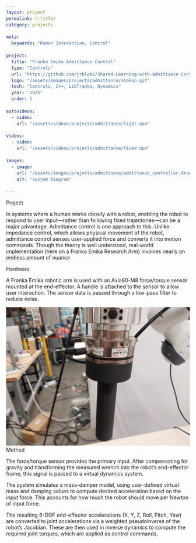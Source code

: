 ```yaml
---
layout: project
permalink: /:title/
category: projects

meta:
  keywords: "Human Interaction, Control"

project:
  title: "Franka Emika Admittance Control"
  type: "Controls"
  url: "https://github.com/jrblom2/Shared-Learning-with-Admittance-Control"
  logo: "/assets/images/projects/admittance/shakin.gif"
  tech: "Controls, C++, Libfranka, Dynamics"
  year: "2025"
  order: 1

autovideos:
  - video:
    url: "/assets/videos/projects/admittance/light.mp4"

videos:
  - video:
    url: "/assets/videos/projects/admittance/fixed.mp4"

images:
  - image:
    url: "/assets/images/projects/admittance/admittance_controller.drawio.svg"
    alt: "System Diagram"

---
```

<span class="h2">Project</span>
<p> In systems where a human works closely with a robot, enabling the robot to respond to user input—rather than following fixed trajectories—can be a major advantage. Admittance control is one approach to this. Unlike impedance control, which allows physical movement of the robot, admittance control senses user-applied force and converts it into motion commands. Though the theory is well understood, real-world implementation (here on a Franka Emika Research Arm) involves nearly an endless amount of nuance
</p>
<span class="h2">Hardware</span>
<p> A Franka Emika robotic arm is used with an Axia80-M8 force/torque sensor mounted at the end-effector. A handle is attached to the sensor to allow user interaction. The sensor data is passed through a low-pass filter to reduce noise.  </p>
<img src="/assets/images/projects/admittance/sensor.jpg" alt="System Diagram">
<span class="h2">Method</span>
<p> The force/torque sensor provides the primary input. After compensating for gravity and transforming the measured wrench into the robot’s end-effector frame, this signal is passed to a virtual dynamics system.
</p>

<span class="h2"></span>
<p>
The system simulates a mass-damper model, using user-defined virtual mass and damping values to compute desired acceleration based on the input force. This accounts for how much the robot should move per Newton of input force.
</p>
<span class="h2"></span>
<p>
The resulting 6-DOF end-effector accelerations (X, Y, Z, Roll, Pitch, Yaw) are converted to joint accelerations via a weighted pseudoinverse of the robot’s Jacobian. These are then used in inverse dynamics to compute the required joint torques, which are applied as control commands. </p>